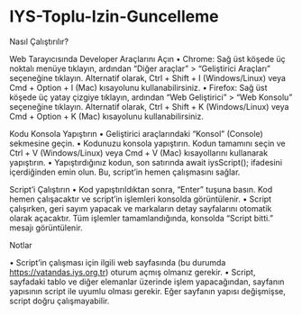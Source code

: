 # IYS-Toplu-Izin-Guncelleme

Nasıl Çalıştırılır?


Web Tarayıcısında Developer Araçlarını Açın
•	Chrome: Sağ üst köşede üç noktalı menüye tıklayın, ardından “Diğer araçlar” > “Geliştirici Araçları” seçeneğine tıklayın. Alternatif olarak, Ctrl + Shift + I (Windows/Linux) veya Cmd + Option + I (Mac) kısayolunu kullanabilirsiniz.
•	Firefox: Sağ üst köşede üç yatay çizgiye tıklayın, ardından “Web Geliştirici” > “Web Konsolu” seçeneğine tıklayın. Alternatif olarak, Ctrl + Shift + K (Windows/Linux) veya Cmd + Option + K (Mac) kısayolunu kullanabilirsiniz.


Kodu Konsola Yapıştırın
•	Geliştirici araçlarındaki “Konsol” (Console) sekmesine geçin.
•	Kodunuzu konsola yapıştırın. Kodun tamamını seçin ve Ctrl + V (Windows/Linux) veya Cmd + V (Mac) kısayollarını kullanarak yapıştırın.
•	Yapıştırdığınız kodun, son satırında await iysScript(); ifadesini içerdiğinden emin olun. Bu, script’in hemen çalışmasını sağlar.


Script’i Çalıştırın
•	Kod yapıştırıldıktan sonra, “Enter” tuşuna basın. Kod hemen çalışacaktır ve script’in işlemleri konsolda görüntülenir.
•	Script çalışırken, geri sayım yapacak ve markaların detay sayfalarını otomatik olarak açacaktır. Tüm işlemler tamamlandığında, konsolda “Script bitti.” mesajı görüntülenir.


Notlar

•	Script’in çalışması için ilgili web sayfasında (bu durumda https://vatandas.iys.org.tr) oturum açmış olmanız gerekir.
•	Script, sayfadaki tablo ve diğer elemanlar üzerinde işlem yapacağından, sayfanın yapısının script ile uyumlu olması gerekir. Eğer sayfanın yapısı değişmişse, script doğru çalışmayabilir.
